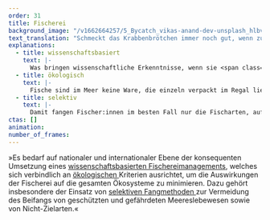 ```yaml
---
order: 31
title: Fischerei
background_image: "/v1662664257/5_Bycatch_vikas-anand-dev-unsplash_hlbvoz_wcarna.jpg"
text_translation: "Schmeckt das Krabbenbrötchen immer noch gut, wenn zusätzlich Schweinswale, Seevögel und Korallen darauf serviert werden?"
explanations:
  - title: wissenschaftsbasiert
    text: |-
      Was bringen wissenschaftliche Erkenntnisse, wenn sie <span class="expander"><span class="trigger">nicht ernst</span><span class="info">richtig, sehr wenig, auf jeden Fall nicht das, wozu sie gewonnen wurden</span></span> genommen werden? Die <span class="sidenote"><cite class="icon-link_external"><a href="https://www.duh.de/fileadmin/user_upload/download/Projektinformation/Naturschutz/Fischereipolitik/6.Kapitel_GFP_Fischereipolitik_Kurzfassung_DE_16_12_19.pdf" target="_blank" rel="noopener"> Kurzfassung der 5 Jahresbilanz 2014 - 2019 der GFP </a></cite><span>Gemeinsame Fischereipolitik (GFP)</span></span> der EU legt unter anderem fest, wie viel, wo und wie gefischt werden darf. Außerdem sollen die verschwenderische Rückwurfpraxis beendet und Umweltschäden, die durch die Fischerei entstehen, minimiert werden. Alles unter dem Motto einer “wettbewerbsfähigen Fischereiwirtschaft". Solange allerdings dabei nicht verstanden wird, dass genau das nur möglich ist, wenn die wissenschaftlichen Empfehlungen umgesetzt werden, fangen sich die Fischer ihre eigene Zukunft weg.
  - title: ökologisch
    text: |-
      Fische sind im Meer keine Ware, die einzeln verpackt im Regal liegt. Sie sind Teil eines Ökosystems. Im traditionellen Fischereimanagement wird nur ein Fisch <span class="expander"><span class="trigger">”bestand”</span><span class="info">Auge aufs Wording! “Fischbestand” sagt alles: es gibt Bestände von Schuhsohlen im Lager, aber keine Bestände von Lebewesen, daher sagen wir Population</span></span> unabhängig von anderen Organismen betrachtet. Bleiben jedoch zu wenige Individuen einer bestimmten Art übrig, hat das auch negative Auswirkungen auf die Lebewesen, die sich von dieser Art <span class="expander"><span class="trigger">ernähren.</span><span class="info">zum Beispiel größere Räuber und Seevögel</span></span> Veränderungen im Ökosystem wirken sich wiederum auf die befischte Art aus. Daher sollen diese Faktoren in einem <span class="sidenote"><cite class="icon-link_external"><a href="https://www.thuenen.de/media/institute/sf/Aktuelles/TI-Kolumne/K24_Q3_Der_OEkosystemansatz_im_Fischereimanagement.pdf" target="_blank" rel="noopener"> Unterschied zwischen "Ökosystemansatz im Fischereimanagement" und "ökosystembasiertes Management" </a></cite><span>ökosystembasierten Fischereimanagement</span></span> mit berücksichtigt werden.
  - title: selektiv
    text: |-
      Damit fangen Fischer:innen im besten Fall nur die Fischarten, auf die sie es abgesehen haben. Die meisten bisher praktizierten Fangmethoden sind alles <span class="sidenote"><cite class="icon-link_external"><a href="https://www.greenpeace.de/biodiversitaet/meere/fischerei/fangmethoden" target="_blank" rel="noopener"> eine gute Übersicht über Fangmethoden / greenpeace </a></cite>andere als selektiv</span></span>. D.h. unvorstellbare Mengen an Meereslebewesen werden gejagt, verletzt oder getötet - die niemals auf irgendjemandes Teller landen. Um das zu vermeiden, könnte man abgesehen von speziellen Fanggeräten z.B. die Maschengröße der Netzte anpassen, spezielle <span class="expander"><span class="trigger">Haken</span><span class="info">runde, die in der Langleinenfischerei die Meeresschildkröten schützen</span></span> anbringen und <span class="sidenote"><cite class="icon-link_external"><a href="https://www.ingenieur.de/technik/fachbereiche/rekorde/nachhaltig-fischen-neues-schleppnetz-schlupfloecher-fluchtfenster/" target="_blank" rel="noopener"> Schlupflöcher und Fluchtfenster für große Dorsche / Thünen-Institut </a></cite><span>Fluchtfenster</span></span> einbauen.
ctas: []
animation:
number_of_frames:
---
```


»Es bedarf auf nationaler und internationaler Ebene der konsequenten Umsetzung eines [wissenschaftsbasierten Fischereimanagements](# "wissenschaftsbasiert"), welches sich verbindlich an [ökologischen ](# "ökologisch")Kriterien ausrichtet, um die Auswirkungen der Fischerei auf die gesamten Ökosysteme zu minimieren. Dazu gehört insbesondere der Einsatz von [selektiven Fangmethoden ](# "selektiv")zur Vermeidung des Beifangs von geschützten und gefährdeten Meereslebewesen sowie von Nicht-Zielarten.«
